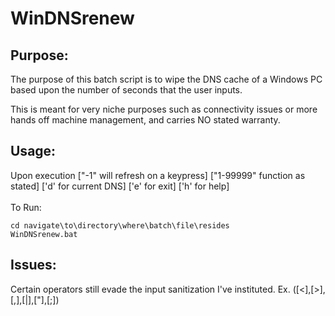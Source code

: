 # WinDNSrenew


## Purpose:
The purpose of this batch script is to wipe the DNS cache of a Windows PC based upon the number of seconds that the user inputs.</br>

This is meant for very niche purposes such as connectivity issues or more hands off machine management, and carries NO stated warranty.</br>  

## Usage:
Upon execution ["-1" will refresh on a keypress] ["1-99999" function as stated] ['d' for current DNS] ['e' for exit] ['h' for help]</br>
</br>
To Run:
```
cd navigate\to\directory\where\batch\file\resides
WinDNSrenew.bat
```

## Issues:
Certain operators still evade the input sanitization I've instituted. Ex. ([<],[>],[,],[|],["],[;])

